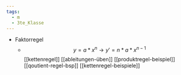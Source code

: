 ```yaml
---
tags:
  - m
  - 3te_Klasse
---
```

- Faktorregel
	- $$y=a*x^n →y'=n*a*x^{n-1}$$[[kettenregel]]
[[ableitungen-üben]]
[[produktregel-beispiel]]
[[qoutient-regel-bsp]]
[[kettenregel-beispiele]]